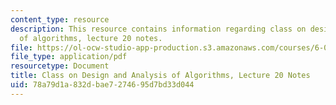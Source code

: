 ```yaml
---
content_type: resource
description: This resource contains information regarding class on design and analysis
  of algorithms, lecture 20 notes.
file: https://ol-ocw-studio-app-production.s3.amazonaws.com/courses/6-046j-design-and-analysis-of-algorithms-spring-2015/78a79d1a832dbae7274695d7bd33d044_MIT6_046JS15_lec20.pdf
file_type: application/pdf
resourcetype: Document
title: Class on Design and Analysis of Algorithms, Lecture 20 Notes
uid: 78a79d1a-832d-bae7-2746-95d7bd33d044
---
```

